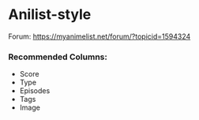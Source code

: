 # Anilist-style

Forum: https://myanimelist.net/forum/?topicid=1594324

### Recommended Columns:

- Score
- Type
- Episodes
- Tags
- Image